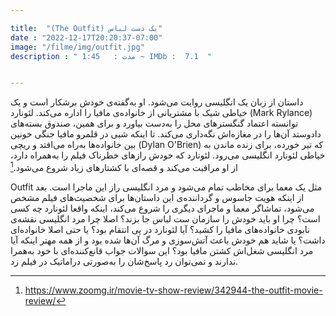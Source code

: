 ```yaml
---

title:  "(The Outfit) یک دست لباس" 
date : "2022-12-17T20:20:37-07:00"
image: "/filme/img/outfit.jpg"
description : " مدت :	1:45 ~ IMDb :  7.1  "


---
```

داستان از زبان یک انگلیسی روایت می‌شود. او به‌گفته‌ی خودش برشکار است و یک خیاطی شیک با مشتریانی از خانواده‌ی مافیا را اداره می‌کند. لئونارد (Mark Rylance) توانسته اعتماد گنگسترهای محل را به‌دست بیاورد و برای همین، صندوق بسته‌های دادوستد آن‌ها را در مغازه‌اش نگه‌داری می‌کند. تا اینکه شبی در قلمرو مافیا جنگی خونین بین خانواده‌ها به‌راه می‌افتد و ریچی (Dylan O'Brien) که تیر خورده، برای زنده ماندن به خیاطی لئونارد انگلیسی می‌رود. لئونارد که خودش رازهای خطرناک فیلم را به‌همراه دارد، از او مراقبت می‌کند و قصه‌ای با کشتارهای زیاد شروع می‌شود.[^1]

Outfit مثل یک معما برای مخاطب تمام می‌شود و مرد انگلیسی راز این ماجرا است. بعد از اینکه هویت جاسوس و گرداننده‌ی این داستان‌ها برای شخصیت‌های فیلم مشخص می‌شود، تماشاگر معما و ماجرای دیگری را شروع می‌کند، اینکه واقعا لئونارد چه‌ کسی است؟ چرا او باید خودش را سازمان ست لباس جا بزند؟ اصلا چرا مرد انگلیسی نقشه‌ی نابودی خانواده‌های مافیا را کشید؟ آیا لئونارد در پی انتقام بود؟ یا حتی اصلا خانواده‌ای داشت؟ یا شاید هم خودش باعث آتش‌سوزی و مرگ آن‌ها شده بود و از همه مهتر اینکه آیا مرد انگلیسی شغل‌اش کشتن مافیا بود؟ این سوالات جواب قانع‌کننده‌ای با خود به‌همرا ندارند و نمی‌توان رد پاسخ‌شان را به‌صورتی دراماتیک در فیلم زد.

[^1]: https://www.zoomg.ir/movie-tv-show-review/342944-the-outfit-movie-review/
